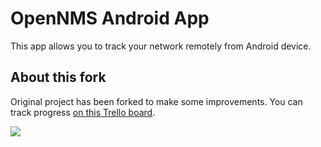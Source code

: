 # OpenNMS Android App

This app allows you to track your network remotely from Android device.

## About this fork
Original project has been forked to make some improvements.
You can track progress [on this Trello board](https://trello.com/b/AOeHOtwt).

![](http://i.imgur.com/VcM6ILC.png)
